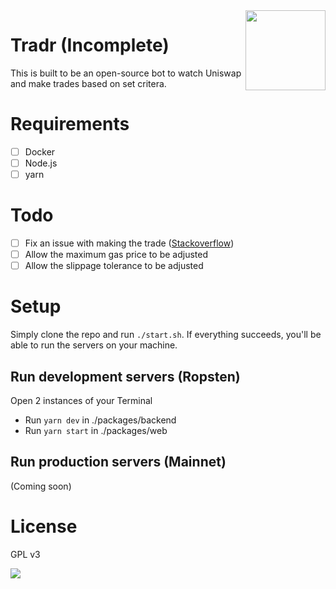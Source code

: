 <img src="https://i.imgur.com/7ANBiRp.png" align="right" height="128px" width="128px">

# Tradr (Incomplete)
This is built to be an open-source bot to watch Uniswap and make trades based on set critera.

# Requirements
- [ ] Docker
- [ ] Node.js
- [ ] yarn

# Todo
- [ ] Fix an issue with making the trade ([Stackoverflow](https://stackoverflow.com/questions/64583374/issue-encoding-array-of-addresses-for-web3))
- [ ] Allow the maximum gas price to be adjusted
- [ ] Allow the slippage tolerance to be adjusted

# Setup
Simply clone the repo and run `./start.sh`. If everything succeeds, you'll be able to run the servers on your machine.

## Run development servers (Ropsten)
Open 2 instances of your Terminal
- Run `yarn dev` in ./packages/backend
- Run `yarn start` in ./packages/web

## Run production servers (Mainnet)
(Coming soon)

# License
GPL v3

<img src="https://i.imgur.com/sFV78Mu.png" />
